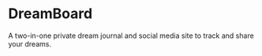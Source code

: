 # DreamBoard
A two-in-one private dream journal and social media site to track and share your dreams.

